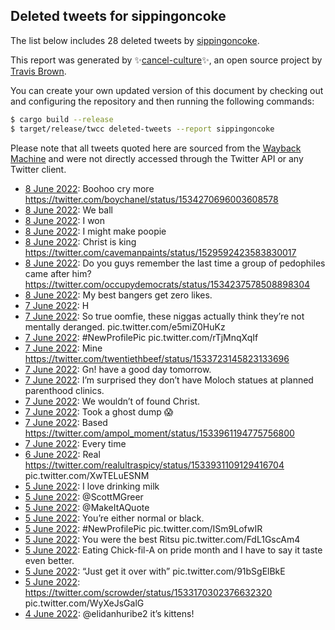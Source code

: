 ## Deleted tweets for sippingoncoke

The list below includes 28 deleted tweets by
[sippingoncoke](https://twitter.com/sippingoncoke).



This report was generated by ✨[cancel-culture](https://github.com/travisbrown/cancel-culture)✨,
an open source project by [Travis Brown](https://twitter.com/travisbrown).

You can create your own updated version of this document by checking out and configuring the
repository and then running the following commands:

```bash
$ cargo build --release
$ target/release/twcc deleted-tweets --report sippingoncoke
```

Please note that all tweets quoted here are sourced from the
[Wayback Machine](https://web.archive.org) and were not directly accessed through the Twitter API or
any Twitter client.

* [ 8 June 2022](https://web.archive.org/web/20220608065629/https://twitter.com/SippingOnCoke/status/1534429087971782656): Boohoo cry more https://twitter.com/boychanel/status/1534270696003608578 <!--1534429087971782656-->
* [ 8 June 2022](https://web.archive.org/web/20220608065350/https://twitter.com/SippingOnCoke/status/1534428224343638016): We ball <!--1534428224343638016-->
* [ 8 June 2022](https://web.archive.org/web/20220608065302/https://twitter.com/SippingOnCoke/status/1534428201841311744): I won <!--1534428201841311744-->
* [ 8 June 2022](https://web.archive.org/web/20220608061052/https://twitter.com/SippingOnCoke/status/1534417460270665731): I might make poopie <!--1534417460270665731-->
* [ 8 June 2022](https://web.archive.org/web/20220608004543/https://twitter.com/SippingOnCoke/status/1534335681102811136): Christ is king https://twitter.com/cavemanpaints/status/1529592423583830017 <!--1534335681102811136-->
* [ 8 June 2022](https://web.archive.org/web/20220608003951/https://twitter.com/SippingOnCoke/status/1534334096494759937): Do you guys remember the last time a group of pedophiles came after him? https://twitter.com/occupydemocrats/status/1534237578508898304 <!--1534334096494759937-->
* [ 8 June 2022](https://web.archive.org/web/20220608002305/https://twitter.com/SippingOnCoke/status/1534330017857118209): My best bangers get zero likes. <!--1534330017857118209-->
* [ 7 June 2022](https://web.archive.org/web/20220607203913/https://twitter.com/SippingOnCoke/status/1534273657710727168): H <!--1534273657710727168-->
* [ 7 June 2022](https://web.archive.org/web/20220607202126/https://twitter.com/SippingOnCoke/status/1534269273106948097): So true oomfie, these niggas actually think they’re not mentally deranged. pic.twitter.com/e5miZ0HuKz <!--1534269273106948097-->
* [ 7 June 2022](https://web.archive.org/web/20220607070618/https://twitter.com/SippingOnCoke/status/1534068958357336066): #NewProfilePic  pic.twitter.com/rTjMnqXqIf <!--1534068958357336066-->
* [ 7 June 2022](https://web.archive.org/web/20220607070336/https://twitter.com/SippingOnCoke/status/1534068351122780160): Mine https://twitter.com/twentiethbeef/status/1533723145823133696 <!--1534068351122780160-->
* [ 7 June 2022](https://web.archive.org/web/20220607054219/https://twitter.com/SippingOnCoke/status/1534047936967020546): Gn! have a good day tomorrow. <!--1534047936967020546-->
* [ 7 June 2022](https://web.archive.org/web/20220607040916/https://twitter.com/SippingOnCoke/status/1534024485317267456): I’m surprised they don’t have Moloch statues at planned parenthood clinics. <!--1534024485317267456-->
* [ 7 June 2022](https://web.archive.org/web/20220607035936/https://twitter.com/SippingOnCoke/status/1534022124272340992): We wouldn’t of found Christ. <!--1534022124272340992-->
* [ 7 June 2022](https://web.archive.org/web/20220607035352/https://twitter.com/SippingOnCoke/status/1534020761018572801): Took a ghost dump 😱 <!--1534020761018572801-->
* [ 7 June 2022](https://web.archive.org/web/20220607035242/https://twitter.com/SippingOnCoke/status/1534020277738274816): Based https://twitter.com/ampol_moment/status/1533961194775756800 <!--1534020277738274816-->
* [ 7 June 2022](https://web.archive.org/web/20220607031819/https://twitter.com/SippingOnCoke/status/1534011748856078339): Every time <!--1534011748856078339-->
* [ 6 June 2022](https://web.archive.org/web/20220606220006/https://twitter.com/SippingOnCoke/status/1533931701243719685): Real  https://twitter.com/realultraspicy/status/1533931109129416704  pic.twitter.com/XwTELuESNM <!--1533931701243719685-->
* [ 5 June 2022](https://web.archive.org/web/20220605233326/https://twitter.com/SippingOnCoke/status/1533592808329601024): I love drinking milk <!--1533592808329601024-->
* [ 5 June 2022](https://web.archive.org/web/20220605200046/https://twitter.com/SippingOnCoke/status/1533539075877134337): @ScottMGreer <!--1533539075877134337-->
* [ 5 June 2022](https://web.archive.org/web/20220605194238/https://twitter.com/SippingOnCoke/status/1533534732885143553): @MakeItAQuote <!--1533534732885143553-->
* [ 5 June 2022](https://web.archive.org/web/20220605112009/https://twitter.com/SippingOnCoke/status/1533408165165146113): You’re either normal or black. <!--1533408165165146113-->
* [ 5 June 2022](https://web.archive.org/web/20220605041448/https://twitter.com/SippingOnCoke/status/1533301056582606854): #NewProfilePic  pic.twitter.com/ISm9LofwIR <!--1533301056582606854-->
* [ 5 June 2022](https://web.archive.org/web/20220605040904/https://twitter.com/SippingOnCoke/status/1533299706008424449): You were the best Ritsu pic.twitter.com/FdL1GscAm4 <!--1533299706008424449-->
* [ 5 June 2022](https://web.archive.org/web/20220605024933/https://twitter.com/SippingOnCoke/status/1533279689090949120): Eating Chick-fil-A on pride month and I have to say it taste even better. <!--1533279689090949120-->
* [ 5 June 2022](https://web.archive.org/web/20220605020659/https://twitter.com/SippingOnCoke/status/1533269034686468096): “Just get it over with” pic.twitter.com/91bSgElBkE <!--1533269034686468096-->
* [ 5 June 2022](https://web.archive.org/web/20220605020132/https://twitter.com/SippingOnCoke/status/1533267621273120768): https://twitter.com/scrowder/status/1533170302376632320  pic.twitter.com/WyXeJsGalG <!--1533267621273120768-->
* [ 4 June 2022](https://web.archive.org/web/20220604224745/https://twitter.com/SippingOnCoke/status/1533217834528022528): @elidanhuribe2  it’s kittens! <!--1533217834528022528-->
